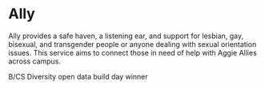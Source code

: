# Ally
Ally provides a safe haven, a listening ear, and support for lesbian, gay, bisexual, and transgender people or anyone dealing with sexual orientation issues. This service aims to connect those in need of help with Aggie Allies across campus.

B/CS Diversity open data build day winner
